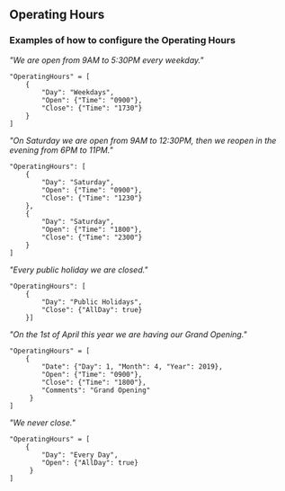 ## Operating Hours

### Examples of how to configure the Operating Hours

*"We are open from 9AM to 5:30PM every weekday."*

    "OperatingHours" = [
	    {
	        "Day": "Weekdays",	    
	        "Open": {"Time": "0900"},   
	        "Close": {"Time": "1730"}
	    }
	]
    
*"On Saturday we are open from 9AM to 12:30PM, then we reopen in the evening from 6PM to 11PM."*

    "OperatingHours": [
	    {
	        "Day": "Saturday",	    
	        "Open": {"Time": "0900"},	    
	        "Close": {"Time": "1230"}
	    },
	    {
	        "Day": "Saturday",	    
	        "Open": {"Time": "1800"},	    
	        "Close": {"Time": "2300"}
	    }
	]

*"Every public holiday we are closed."*

    "OperatingHours": [
	    {
	        "Day": "Public Holidays",	    	    
	        "Close": {"AllDay": true}
	    }]

*"On the 1st of April this year we are having our Grand Opening."*

    "OperatingHours" = [
	    {
	        "Date": {"Day": 1, "Month": 4, "Year": 2019},   	    
	        "Open": {"Time": "0900"},
	        "Close": {"Time": "1800"},
	        "Comments": "Grand Opening"
	     }
	]
*"We never close."*

    "OperatingHours" = [
	    {
	        "Day": "Every Day",   	    
	        "Open": {"AllDay": true}
	     }
	]